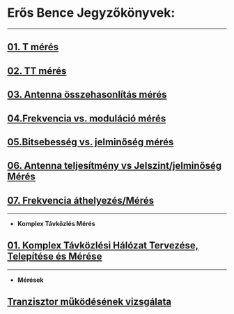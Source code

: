 # Erős Bence Jegyzőkönyvek:

---

## [01. T mérés](https://erosbence27.github.io/jegyzokonyv/T-meres)

## [02. TT mérés](https://erosbence27.github.io/jegyzokonyv/TT-meres)

## [03. Antenna összehasonlítás mérés](https://erosbence27.github.io/jegyzokonyv/antenna_ossz)

## [04.Frekvencia vs. moduláció mérés](https://erosbence27.github.io/jegyzokonyv/freki_modu)

## [05.Bitsebesség vs. jelminőség mérés](https://erosbence27.github.io/jegyzokonyv/bit_jelszint)

## [06. Antenna teljesítmény vs Jelszint/jelminőség Mérés](https://erosbence27.github.io/jegyzokonyv/antenna_meresi_jegyzokonyv)

## [07. Frekvencia áthelyezés/Mérés](https://erosbence27.github.io/jegyzokonyv/6700)

---

- **Komplex Távközlés Mérés**


## [01. Komplex Távközlési Hálózat Tervezése, Telepítése és Mérése](https://erosbence27.github.io/jegyzokonyv/mikro_vizsga)

---

- **Mérések**

## [Tranzisztor működésének vizsgálata](https.//erosbence27.github.io/jegyzokonyv/transistor)